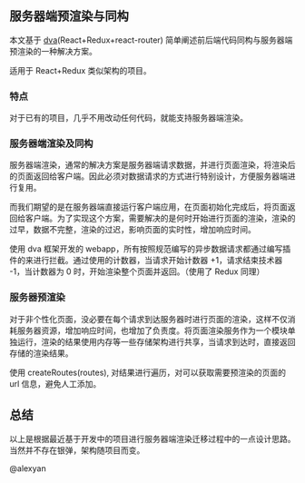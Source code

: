 ## 服务器端预渲染与同构

本文基于 [dva](https://github.com/dvajs/dva)(React+Redux+react-router) 简单阐述前后端代码同构与服务器端预渲染的一种解决方案。

适用于 React+Redux 类似架构的项目。

### 特点

对于已有的项目，几乎不用改动任何代码，就能支持服务器端渲染。

### 服务器端渲染及同构

服务器端渲染，通常的解决方案是服务器端请求数据，并进行页面渲染，将渲染后的页面返回给客户端。因此必须对数据请求的方式进行特别设计，方便服务器端进行复用。

而我们期望的是在服务器端直接运行客户端应用，在页面初始化完成后，将页面返回给客户端。为了实现这个方案，需要解决的是何时开始进行页面的渲染，渲染的过早，数据不完整，渲染的过迟，影响页面的实时性，增加响应时间。

使用 dva 框架开发的 webapp，所有按照规范编写的异步数据请求都通过编写插件的来进行拦截。通过使用的计数器，当请求开始计数器 +1，请求结束技术器 -1，当计数器为 0 时，开始渲染整个页面并返回。（使用了 Redux 同理）

### 服务器预渲染

对于非个性化页面，没必要在每个请求到达服务器时进行页面的渲染，这样不仅消耗服务器资源，增加响应时间，也增加了负责度。将页面渲染服务作为一个模块单独运行，渲染的结果使用内存等一些存储架构进行共享，当请求到达时，直接返回存储的渲染结果。

使用 createRoutes(routes), 对结果进行遍历，对可以获取需要预渲染的页面的 url 信息，避免人工添加。

## 总结

以上是根据最近基于开发中的项目进行服务器端渲染迁移过程中的一点设计思路。当然并不存在银弹，架构随项目而变。

@alexyan